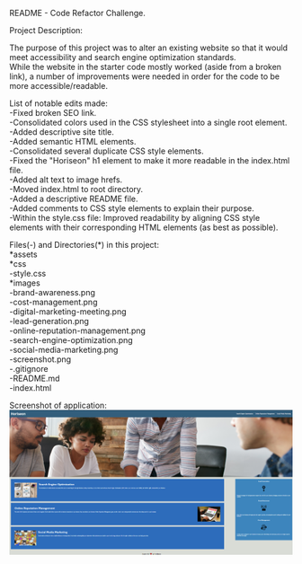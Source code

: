 README - Code Refactor Challenge.

Project Description:

The purpose of this project was to alter an existing website so that it would meet accessibility and search engine optimization standards.\
While the website in the starter code mostly worked (aside from a broken link), a number of improvements were needed in order for the code to be more accessible/readable.

List of notable edits made:\
    -Fixed broken SEO link.\
    -Consolidated colors used in the CSS stylesheet into a single root element.\
    -Added descriptive site title.\
    -Added semantic HTML elements.\
    -Consolidated several duplicate CSS style elements.\
    -Fixed the "Horiseon" h1 element to make it more readable in the index.html file.\
    -Added alt text to image hrefs.\
    -Moved index.html to root directory.\
    -Added a descriptive README file.\
    -Added comments to CSS style elements to explain their purpose.\
    -Within the style.css file: Improved readability by aligning CSS style elements with their corresponding HTML elements (as best as possible).

Files(-) and Directories(*) in this project:\
*assets\
    *css\
        -style.css\
    *images\
        -brand-awareness.png\
        -cost-management.png\
        -digital-marketing-meeting.png\
        -lead-generation.png\
        -online-reputation-management.png\
        -search-engine-optimization.png\
        -social-media-marketing.png\
        -screenshot.png\
-.gitignore\
-README.md\
-index.html

Screenshot of application:\
![alt text](assets/images/screenshot.png)


